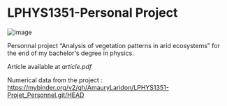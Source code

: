 # LPHYS1351-Personal Project

![image](https://github.com/AmauryLaridon/LPHYS1351-Projet_Personnel/assets/58213378/cee0744b-4ef6-4cff-aded-5b9b91fe5b2a)

Personnal project “Analysis of vegetation patterns in arid ecosystems” for the end of my bachelor's degree in physics. 

Article available at *article.pdf*

Numerical data from the project : https://mybinder.org/v2/gh/AmauryLaridon/LPHYS1351-Projet_Personnel.git/HEAD
